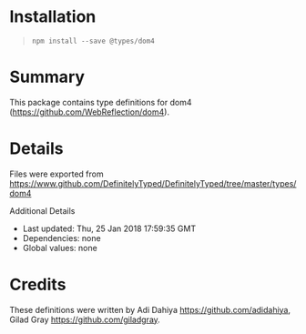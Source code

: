 # Installation
> `npm install --save @types/dom4`

# Summary
This package contains type definitions for dom4 (https://github.com/WebReflection/dom4).

# Details
Files were exported from https://www.github.com/DefinitelyTyped/DefinitelyTyped/tree/master/types/dom4

Additional Details
 * Last updated: Thu, 25 Jan 2018 17:59:35 GMT
 * Dependencies: none
 * Global values: none

# Credits
These definitions were written by Adi Dahiya <https://github.com/adidahiya>, Gilad Gray <https://github.com/giladgray>.
